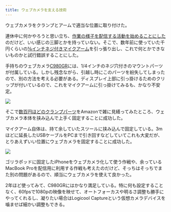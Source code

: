 ```yaml
---
title: ウェブカメラを支える技術
---
```

ウェブカメラをクランプとアームで適当な位置に取り付けた。

連休中に何かやろうと思い立ち、[作業の様子を配信する活動を始めることにした](https://www.youtube.com/channel/UC5s-KpSDGzxWPWNv94PnJHw)のだけど、いい感じの三脚とかを持っていない。そこで、数年前に使っていた千円くらいの[⅝インチネジ付きマイクアーム](https://www.amazon.co.jp/dp/B074T9CT1R)を引っ張り出し、これで何とかできないものかと試行錯誤することにした。

手持ちのウェブカメラ[C980GR](https://www.amazon.co.jp/dp/B086R71LGW)には、1/4インチのネジ穴付きのマウントパーツが付属している。しかし残念ながら、引越し時にこのパーツを紛失してしまったので、別の方法を考える必要がある。ディスプレイ上部に引っ掛けるためのクリップが付いているので、これをマイクアームに引っ掛けてみるも、かなり不安定。

![](https://lh3.googleusercontent.com/docs/AG8NV2bkb-pLsP6-gNbcKJHhmKvGiubwzp05x8B_aKoZnDBiKK8KpLH7KrcYNBfC-NsYJj_QbFlm-eYZCv-dTcwZv99E9ZbAFW3vd2FPHSonSZWljLBcOiWUZYSabc1bRLBlltlLhWxIj423pFIdkgUHBPBzz80XYqsxOFe4wdJDSBEId7PNFoYdiXsyhR4AqBEaXf9XrJQbKx9ZD4nMyqDcrlrZS1-pxzbrVRftqG5gBuldnb2HPovdkmFv00C495Hfqs_m9uqIlZ0lFcZdjC87uinv6h1lTbW9mMXUzcTjSbJ_X6kGKx9XFX37dJvM7z0qbv2d_T38Ark--k_kZakSk0pm6p9xawkPkov9tG6BRRJjIMLajTwJNH1BXo1FmpY8LzRCOrcJ9nbw4FNi0w1jFFJ9HBiAhQtaRY_eev0bVf628LwkyIvJb7rDy4XeoATEuptCpWtM8Ih-bT6S3SXbw43nH0CFThOeo-QlJk-R3Jb_BicoCRkLboNEbmWjaKLfwG4JSQMSCQnt-2XjuJjPN4b0Rx1rtFwvAKRUKD_NMTojSQz0vr7NGS-XgTrtEEdMZ_RpC_2uv7dJuaEasvuPCaQyEnIKd534XtaYRfo48BmcTCz7WLqnB7u8iIlgr_CbIIKYxuF_r-3MU6LJRhivwg3jJkztQJ9iuKpsmQVv33vDrYc1y7m-I0mryny9mlB1_bgl2_RiKP4BOiT6xE6CkQNm896_2LBvGZGNNxhjmvs4wdZPrnuuuYANkkn8dOagnBbd4IOVlj8wl8eQ2mD6gDj52agEw6y2y35c8Pl9bdw9UDPzT9ea_S5qJcDl2ZqCDlqzSS_0yINHAMRnHA-9At8sr0_5LTMdtp-8jTj1ssBEUBR2gpYmTnE0iZ-9k9CAOQIQLkCWNUICszJmef9oSGJv6aesOdwDxTjzEqHtOk9DVNzU4rX1ya7MXkd5k-tpZ9SVBPya0BhMlD_N3vIPPp-XbvxunjF-GHcu6x9AyY39JHskK8nmXlmmMO8WG12Vg_lCbt3xaXdt_yQDgKVnb3s2K-64UJXK2hngmyJcDlInQp4OvbA6lXiTjVriin4r3h_8JIi65Rk2cwbb4j20w7tcGmzNW3nPTbF_hIgLaeDQpjLlWMEmjN_XayjmXuq2ZITUXHW4zWguuvQu1iMzFskeBnwagPiyo4gor8DV7ubmaUIi1frT2vkoVNqdcNXUmfEU1g3WUQGSHEvakgc_oZIEu-M85UIFBTHMbcmjC3KniJe0)

そこで[数百円ほどのクランプパーツ](https://www.amazon.co.jp/dp/B0832PFWCV)をAmazonで雑に見繕ってみたところ、ウェブカメラ本体を挟み込んで上手く固定することに成功した。

マイクアーム自体は、持て余していたスツールに挟み込んで固定している。3mほどに延長したUSBケーブルをPCまで引き回すなどしていてこれも大変だが、とりあえずいい位置にウェブカメラを固定することに成功した。

![](https://lh3.googleusercontent.com/docs/AG8NV2bLK9SQVpIGelXgXD_ZJTis0fH3YgX_GgEKt0N59QsoxV2UAnXBSs5JkNcWiBMe6gfvTpyVvyL_guuGDmYALMPPrRQsfao1Rwh9TndAiU7st2Qvjv942_I4o7M-25av6-ys4-qTxRDweWK089dC_3wQe8qUw_VzKQkjYGvphJoW5ISHZqnUAgl-k9zDf_gODdDakq8wmMZ3Yr7xuyRS6B8bATtwsAkmqJrRI-2P9bCCRF5X7bPYm-uCYf9EN1k-xK0-7Tc7zOKPOU3CDN6H1OhesZUBwtWXlRAuVWBp9IGwme7ykD44RF6HUV7jXUQXOdNeZK9iZjNQoFRnwOXpaqRgEPxzxehSE9I1Hm0WjjEGOVWd3Hic6k_k3e8XAMuj479k7QXrewfDjR2AdcaUxxHUN4ZHRZLhysgBzP4V3_TL7R4mNCjSLVCpH1g61VULQeyDqrAAd6lsQZKPfHZVSLMCRsuOscKjgPhhVVj77Y0jT4VZswk-qLmI5L5YDN6W-d0CBTv0NrDf9dcWfdnCQafc96QMmD29atwVXVQ5Wrr6TUrPooSAsXDbGoo2JAw6EF5GU5BoZ29mdgBKb-MoPLUEDkNULjE605qcLDyWBSvk_EbFCfhcUIMqELWa-YqWY01CBapzDeAtwbxf2nNc8jFO_lzkqEWxclU48Bg559i6co6ExfglMMvcAbgu2amhqpN6vML2SP7-wWN0RnsDQDuu2pQs7xKTgYjCEJi2Jr-CpJKrgn88j9mz5VBkcyz66B8eCU2vYQPXnws69rXqgXHoG_gnI8GkAJTDHhd2SzZ0xNMz9IpuQCglu5St3700hBs45fwZGyP1L547wxfsxbW7NSP8cIIuB0_QWiDdZgpAdVH64s7PjlKRYFUR-XT2Ieb5N98Y8o21ljJp7H3F4JGOxixbkfmyfd_ylduhCWxncNCHvYVt0Tvm5gjSHm3M211g4OrptGbW2AVTGoHkTFSP2ZK53oXvU6TItLvkoCsFXSpPlwee5S0nbCMFXRMPK5nan-phEStsWlABBgW0ICXJ2tEfsw05kI21x_5xK5gc1hZj_iNWIVOlKO12BHP8aWlSs8-_IpEdyMrPoBP1wPyPfAEF0twQeQ8SCDPi3yr9T1bjC82spTlVGulk_wqZ4i961RkdhpRmk2cqR-Cy2Eeozw3MT0W09QFMsPWRvogKJVjIf53EYzf1s2lhQJxca555dPqVvoxRmQRp7gkbJuTPxJOblMOfqFukjYs4rPjnQ3WD)

ゴリラポッドに固定したiPhoneをウェブカメラ化して使う作戦や、余っているMacBook Proを配信用に利用する作戦も考えたのだけど、そっちはそっちでまた別の問題があるので、順当にウェブカメラを使えて良かった。

2年ほど使ってみて、C980GRにはかなり満足している。特に何も設定することなく、60fpsで1080pの映像を映せて、オートフォーカスや明るさ調整も勝手にやってくれるし、凝りたい場合はLogicool Captureという仮想カメラデバイスを噛ませば細かい調整もできる。
